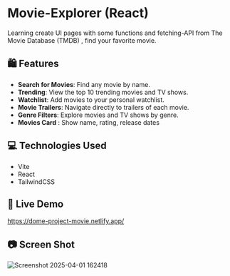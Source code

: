 # Movie-Explorer (React)
Learning create UI pages with some functions and fetching-API from The Movie Database (TMDB) , find your favorite movie.

## 🛍️ Features
- **Search for Movies**: Find any movie by name.
- **Trending**: View the top 10 trending movies and TV shows.
- **Watchlist**: Add movies to your personal watchlist.
- **Movie Trailers**: Navigate directly to trailers of each movie.
- **Genre Filters**: Explore movies and TV shows by genre.
- **Movies Card** : Show name, rating, release dates
  
## 💻 Technologies Used
- Vite
- React
- TailwindCSS

## 🎯 Live Demo
https://dome-project-movie.netlify.app/

## 📷 Screen Shot
![Screenshot 2025-04-01 162418](https://github.com/user-attachments/assets/c5f4c1af-74a3-468d-bf2a-243f962e6076)
